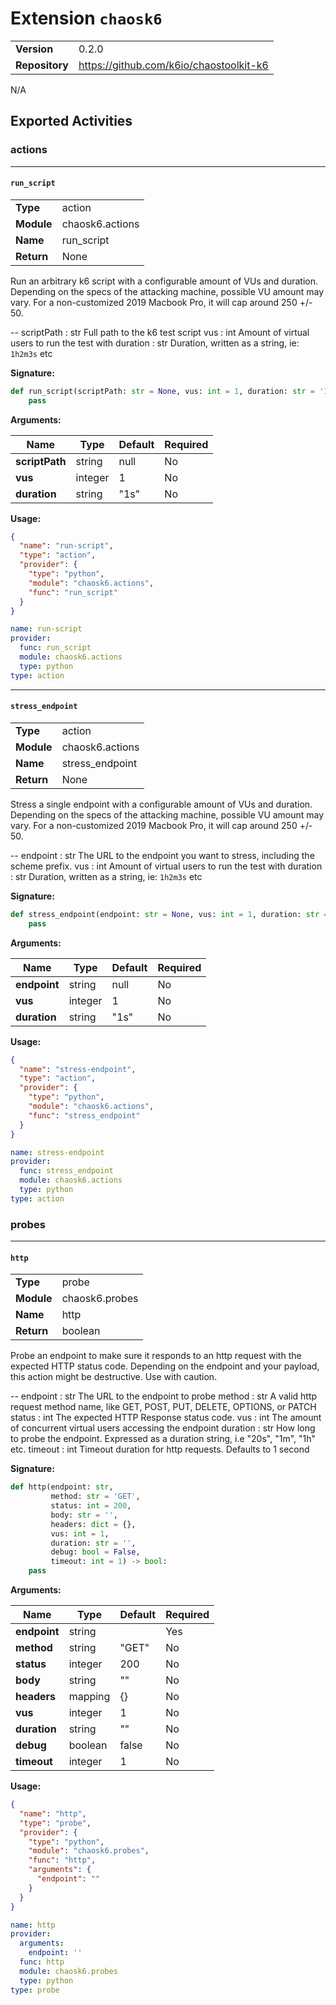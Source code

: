 # Extension `chaosk6`

|                       |               |
| --------------------- | ------------- |
| **Version**           | 0.2.0 |
| **Repository**        | https://github.com/k6io/chaostoolkit-k6 |


N/A




## Exported Activities



### actions



***

#### `run_script`

|                       |               |
| --------------------- | ------------- |
| **Type**              | action |
| **Module**            | chaosk6.actions |
| **Name**              | run_script |
| **Return**              | None |


Run an arbitrary k6 script with a configurable amount of VUs and duration.
Depending on the specs of the attacking machine, possible VU amount may
vary.
For a non-customized 2019 Macbook Pro, it will cap around 250 +/- 50.


--
scriptPath : str
  Full path to the k6 test script
vus : int
  Amount of virtual users to run the test with
duration : str
  Duration, written as a string, ie: `1h2m3s` etc

**Signature:**

```python
def run_script(scriptPath: str = None, vus: int = 1, duration: str = '1s'):
    pass

```

**Arguments:**

| Name | Type | Default | Required |
| --------------------- | ------------- | ------------- | ------------- |
| **scriptPath**      | string | null | No |
| **vus**      | integer | 1 | No |
| **duration**      | string | "1s" | No |




**Usage:**

```json
{
  "name": "run-script",
  "type": "action",
  "provider": {
    "type": "python",
    "module": "chaosk6.actions",
    "func": "run_script"
  }
}
```

```yaml
name: run-script
provider:
  func: run_script
  module: chaosk6.actions
  type: python
type: action

```



***

#### `stress_endpoint`

|                       |               |
| --------------------- | ------------- |
| **Type**              | action |
| **Module**            | chaosk6.actions |
| **Name**              | stress_endpoint |
| **Return**              | None |


Stress a single endpoint with a configurable amount of VUs and duration.
Depending on the specs of the attacking machine, possible VU amount may
vary.
For a non-customized 2019 Macbook Pro, it will cap around 250 +/- 50.


--
endpoint : str
  The URL to the endpoint you want to stress, including the scheme prefix.
vus : int
  Amount of virtual users to run the test with
duration : str
  Duration, written as a string, ie: `1h2m3s` etc

**Signature:**

```python
def stress_endpoint(endpoint: str = None, vus: int = 1, duration: str = '1s'):
    pass

```

**Arguments:**

| Name | Type | Default | Required |
| --------------------- | ------------- | ------------- | ------------- |
| **endpoint**      | string | null | No |
| **vus**      | integer | 1 | No |
| **duration**      | string | "1s" | No |




**Usage:**

```json
{
  "name": "stress-endpoint",
  "type": "action",
  "provider": {
    "type": "python",
    "module": "chaosk6.actions",
    "func": "stress_endpoint"
  }
}
```

```yaml
name: stress-endpoint
provider:
  func: stress_endpoint
  module: chaosk6.actions
  type: python
type: action

```




### probes



***

#### `http`

|                       |               |
| --------------------- | ------------- |
| **Type**              | probe |
| **Module**            | chaosk6.probes |
| **Name**              | http |
| **Return**              | boolean |


Probe an endpoint to make sure it responds to an http request
with the expected HTTP status code. Depending on the endpoint and your
payload, this action might be destructive. Use with caution.


--
endpoint : str
    The URL to the endpoint to probe
method : str
    A valid http request method name, like GET, POST, PUT, DELETE, OPTIONS, or PATCH
status : int
    The expected HTTP Response status code.
vus : int
    The amount of concurrent virtual users accessing the endpoint
duration : str
    How long to probe the endpoint. Expressed as a duration string,
    i.e "20s", "1m", "1h" etc.
timeout : int
    Timeout duration for http requests. Defaults to 1 second

**Signature:**

```python
def http(endpoint: str,
         method: str = 'GET',
         status: int = 200,
         body: str = '',
         headers: dict = {},
         vus: int = 1,
         duration: str = '',
         debug: bool = False,
         timeout: int = 1) -> bool:
    pass

```

**Arguments:**

| Name | Type | Default | Required |
| --------------------- | ------------- | ------------- | ------------- |
| **endpoint**      | string |  | Yes |
| **method**      | string | "GET" | No |
| **status**      | integer | 200 | No |
| **body**      | string | "" | No |
| **headers**      | mapping | {} | No |
| **vus**      | integer | 1 | No |
| **duration**      | string | "" | No |
| **debug**      | boolean | false | No |
| **timeout**      | integer | 1 | No |




**Usage:**

```json
{
  "name": "http",
  "type": "probe",
  "provider": {
    "type": "python",
    "module": "chaosk6.probes",
    "func": "http",
    "arguments": {
      "endpoint": ""
    }
  }
}
```

```yaml
name: http
provider:
  arguments:
    endpoint: ''
  func: http
  module: chaosk6.probes
  type: python
type: probe

```



